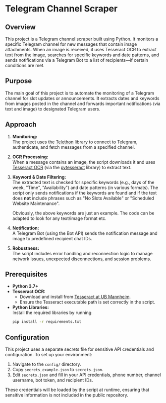 # Telegram Channel Scraper

## Overview

This project is a Telegram channel scraper built using Python. It monitors a specific Telegram channel for new messages that contain image attachments. When an image is received, it uses Tesseract OCR to extract text from the image, searches for specific keywords and date patterns, and sends notifications via a Telegram Bot to a list of recipients—if certain conditions are met.

## Purpose

The main goal of this project is to automate the monitoring of a Telegram channel for slot updates or announcements. It extracts dates and keywords from images posted in the channel and forwards important notifications (via text and image) to designated Telegram users.

## Approach

1. **Monitoring:**  
   The project uses the [Telethon](https://docs.telethon.dev/en/stable/) library to connect to Telegram, authenticate, and fetch messages from a specified channel.

2. **OCR Processing:**  
   When a message contains an image, the script downloads it and uses [Tesseract OCR](https://github.com/tesseract-ocr/tesseract) (via the [pytesseract](https://pypi.org/project/pytesseract/) library) to extract text.

3. **Keyword & Date Filtering:**  
   The extracted text is checked for specific keywords (e.g., days of the week, "Time", "Availability") and date patterns (in various formats). The script only sends notifications if the keywords are found and if the text does **not** include phrases such as "No Slots Available" or "Scheduled Website Maintenance". 

   Obviously, the above keywords are just an example. The code can be adapted to look for any text/image format etc.

4. **Notification:**  
   A Telegram Bot (using the Bot API) sends the notification message and image to predefined recipient chat IDs.

5. **Robustness:**  
   The script includes error handling and reconnection logic to manage network issues, unexpected disconnections, and session problems.

## Prerequisites

- **Python 3.7+**  
- **Tesseract OCR:**  
  - Download and install from [Tesseract at UB Mannheim](https://github.com/UB-Mannheim/tesseract/wiki).
  - Ensure the Tesseract executable path is set correctly in the script.
- **Python Libraries:**  
  Install the required libraries by running:
  ```bash
  pip install -r requirements.txt

 ## Configuration

This project uses a separate secrets file for sensitive API credentials and configuration. To set up your environment:

1. Navigate to the `config/` directory.
2. Copy `secrets_example.json` to `secrets.json`.
3. Edit `secrets.json` and fill in your API credentials, phone number, channel username, bot token, and recipient IDs.

These credentials will be loaded by the script at runtime, ensuring that sensitive information is not included in the public repository.


